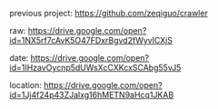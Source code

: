 previous project: https://github.com/zeqiguo/crawler

raw: https://drive.google.com/open?id=1NX5rf7cAvK5O47FDxrBgvd2fWyvlCXjS</br>

date: https://drive.google.com/open?id=1IHzavOycnp5dUWsXcCXKcxSCAbg55vJ5</br>

location: https://drive.google.com/open?id=1Jj4f24p43ZJalxg16hMETN9aHcq1JKAB
